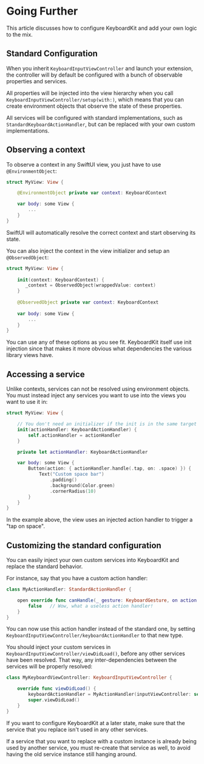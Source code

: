 # Going Further

This article discusses how to configure KeyboardKit and add your own logic to the mix.


## Standard Configuration

When you inherit ``KeyboardInputViewController`` and launch your extension, the controller will by default be configured with a bunch of observable properties and services.

All properties will be injected into the view hierarchy when you call ``KeyboardInputViewController/setup(with:)``, which means that you can create environment objects that observe the state of these properties.

All services will be configured with standard implementations, such as ``StandardKeyboardActionHandler``, but can be replaced with your own custom implementations.



## Observing a context

To observe a context in any SwiftUI view, you just have to use `@EnvironmentObject`:

```swift
struct MyView: View {

    @EnvironmentObject private var context: KeyboardContext

    var body: some View {
        ...
    }
}
```

SwiftUI will automatically resolve the correct context and start observing its state.

You can also inject the context in the view initializer and setup an `@ObservedObject`:

```swift
struct MyView: View {
    
    init(context: KeyboardContext) {
       _context = ObservedObject(wrappedValue: context)
    }
    
    @ObservedObject private var context: KeyboardContext
    
    var body: some View {
        ...
    }
}
```

You can use any of these options as you see fit. KeyboardKit itself use init injection since that makes it more obvious what dependencies the various library views have. 



## Accessing a service

Unlike contexts, services can not be resolved using environment objects. You must instead inject any services you want to use into the views you want to use it in:


```swift
struct MyView: View {

    // You don't need an initializer if the init is in the same target
    init(actionHandler: KeyboardActionHandler) {
        self.actionHandler = actionHandler
    }

    private let actionHandler: KeyboardActionHandler

    var body: some View {
        Button(action: { actionHandler.handle(.tap, on: .space) }) {
            Text("Custom space bar")
                .padding()
                .background(Color.green)
                .cornerRadius(10)
        }
    }
}
```

In the example above, the view uses an injected action handler to trigger a "tap on space".



## Customizing the standard configuration

You can easily inject your own custom services into KeyboardKit and replace the standard behavior.

For instance, say that you have a custom action handler:

```swift
class MyActionHandler: StandardActionHandler {

    open override func canHandle(_ gesture: KeyboardGesture, on action: KeyboardAction) -> Bool {
        false   // Wow, what a useless action handler! 
    }
}
```

You can now use this action handler instead of the standard one, by setting ``KeyboardInputViewController/keyboardActionHandler`` to that new type.

You should inject your custom services in ``KeyboardInputViewController/viewDidLoad()``, before any other services have been resolved. That way, any inter-dependencies between the services will be properly resolved:

```swift
class MyKeyboardViewController: KeyboardInputViewController {

    override func viewDidLoad() {
        keyboardActionHandler = MyActionHandler(inputViewController: self)
        super.viewDidLoad()
    }
}
```

If you want to configure KeyboardKit at a later state, make sure that the service that you replace isn't used in any other services. 

If a service that you want to replace with a custom instance is already being used by another service, you must re-create that service as well, to avoid having the old service instance still hanging around.
